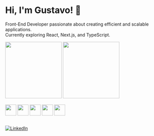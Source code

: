 # Hi, I'm Gustavo! 👋  
Front-End Developer passionate about creating efficient and scalable applications.  
Currently exploring React, Next.js, and TypeScript.


<div>
  <img height="180" src="https://github-readme-stats.vercel.app/api?username=gustavonappi&show_icons=true&theme=dark"/>
  <img height="180" src="https://github-readme-stats.vercel.app/api/top-langs/?username=gustavonappi&theme=dark"/>
</div>

<div style="display: inline-block"><br>
<img height="35" src="https://cdn.jsdelivr.net/gh/devicons/devicon/icons/react/react-original.svg"/>
<img height="35" src="https://cdn.jsdelivr.net/gh/devicons/devicon/icons/tailwindcss/tailwindcss-plain.svg"/>
<img height="35" src="https://cdn.jsdelivr.net/gh/devicons/devicon/icons/python/python-original.svg"/>
<img height="35" src="https://cdn.jsdelivr.net/gh/devicons/devicon/icons/django/django-original.svg"/>
<img height="35" src="https://cdn.jsdelivr.net/gh/devicons/devicon/icons/git/git-original.svg"/>

</div>

##

<div>
  <a href="https://www.linkedin.com/in/gustavo-nappi-a4912b22b/" target="_blank">
    <img src="https://img.shields.io/badge/LinkedIn-0077B5?style=for-the-badge&logo=linkedin&logoColor=white" alt="LinkedIn" />
  </a>
</div>
